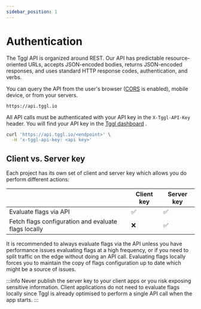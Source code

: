 ```yaml
---
sidebar_position: 1
---
```


# Authentication

The Tggl API is organized around REST. 
Our API has predictable resource-oriented URLs, accepts JSON-encoded bodies, returns JSON-encoded responses, 
and uses standard HTTP response codes, authentication, and verbs.

You can query the API from the user's browser ([CORS](https://developer.mozilla.org/en-US/docs/Web/HTTP/CORS)
is enabled), mobile device, or from your servers.

```plaintext title="Base URL"
https://api.tggl.io
```

All API calls must be authenticated with your API key in the `X-Tggl-API-Key` header. You will find your API key in the 
[Tggl dashboard](http://localhost:3001/projects/default/api-keys)  .

```bash
curl 'https://api.tggl.io/<endpoint>' \
  -H 'x-tggl-api-key: <api key>'
```

## Client vs. Server key

Each project has its own set of client and server key which allows you do perform different actions:

|                                                     | Client key | Server key |
|-----------------------------------------------------|------------|-----------|
| Evaluate flags via API                              | ✅          | ✅         |
| Fetch flags configuration and evaluate flags locally | ❌          | ✅         |

It is recommended to always evaluate flags via the API unless you have performance issues evaluating flags at a high frequency, or if you need to split traffic on the edge without doing an API call.
Evaluating flags locally forces you to maintain the copy of flags configuration up to date which might be a source of issues.

:::info
Never publish the server key to your client apps or you risk exposing sensitive information. 
Client applications do not need to evaluate flags locally since Tggl is already optimised to perform a single API call when the app starts. 
:::